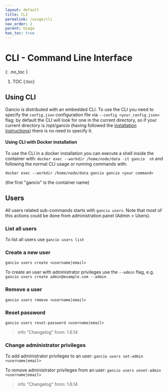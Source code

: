 ```yaml
---
layout: default
title: CLI
permalink: /usage/cli
nav_order: 2
parent: Usage
has_toc: true
---
```


# CLI - Command Line Interface
{: .no_toc }

1. TOC
{:toc}

## Using CLI
Gancio is distributed with an embedded CLI.
To use the CLI you need to specify the `config.json` configuration file via `--config <your_config.json>` flag; by default the CLI will look for one in the current directory, so if your current directory is /opt/gancio (having followed the [installation instructions](/install/debian)) there is no need to specify it.

#### Using CLI with Docker installation
To use the CLI in a docker installation you can execute a shell inside the container with:
`docker exec --workdir /home/node/data -it gancio  sh` and following the normal CLI usage or running commands with:

`docker exec --workdir /home/node/data gancio gancio <your command>`

(the first "gancio" is the container name)


## Users
All users related sub-commands starts with `gancio users`.
Note that most of this actions could be done from administration panel (Admin > Users).


### List all users
To list all users use
`gancio users list`


### Create a new user

`gancio users create <username|email>`

To create an user with administrator privileges use the `--admin` flag, e.g. `gancio users create admin@example.com --admin`


### Remove a user
`gancio users remove <username|email>`


### Reset password
`gancio users reset-password <username|email>`

> info "Changelog"
> from: 1.6.14

### Change administrator privileges

To add administrator privileges to an user:
`gancio users set-admin <username|email>`  

To remove administrator privileges from an user:
`gancio users unset-admin <username|email>`

> info "Changelog"
> from: 1.6.14